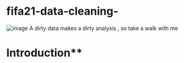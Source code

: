# fifa21-data-cleaning-
![image](https://user-images.githubusercontent.com/128243939/228189788-425cad47-6fa2-4389-b69d-a3dda26c0b03.png)
A dirty data makes a dirty analysis , so take a walk with me

# Introduction**
